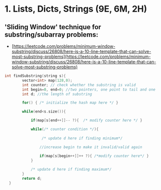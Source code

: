 # 1. Lists, Dicts, Strings \(9E, 6M, 2H\)

## 'Sliding Window' technique for substring/subarray problems: 

* [https://leetcode.com/problems/minimum-window-substring/discuss/26808/here-is-a-10-line-template-that-can-solve-most-substring-problems](https://leetcode.com/problems/minimum-window-substring/discuss/26808/here-is-a-10-line-template-that-can-solve-most-substring-problems)

```c
int findSubstring(string s){
        vector<int> map(128,0);
        int counter; // check whether the substring is valid
        int begin=0, end=0; //two pointers, one point to tail and one  head
        int d; //the length of substring

        for() { /* initialize the hash map here */ }

        while(end<s.size()){

            if(map[s[end++]]-- ?){  /* modify counter here */ }

            while(/* counter condition */){ 
                 
                 /* update d here if finding minimum*/

                //increase begin to make it invalid/valid again
                
                if(map[s[begin++]]++ ?){ /*modify counter here*/ }
            }  

            /* update d here if finding maximum*/
        }
        return d;
  }
```

